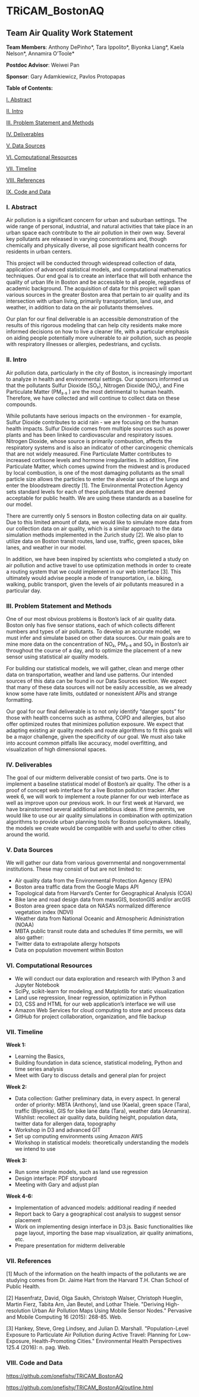 # TRiCAM_BostonAQ

## Team Air Quality Work Statement

**Team Members**: Anthony DePinho\*, Tara Ippolito\*, Biyonka Liang\*, Kaela Nelson\*, Annamira O’Toole\*

**Postdoc Advisor**: Weiwei Pan

**Sponsor**: Gary Adamkiewicz, Pavlos Protopapas

**Table of Contents:**

[I. Abstract](#Abstract)

[II. Intro](#Intro)

[III. Problem Statement and Methods](#Problem)

[IV. Deliverables](#Deliverables)

[V. Data Sources](#Data)

[VI. Computational Resources](#Computational)

[VII. Timeline](#Timeline)

[VIII. References](#References)

[IX. Code and Data](#Code)

<a name="Abstract"></a>
### I. Abstract
Air pollution is a significant concern for urban and suburban settings. The wide range of personal, industrial, and natural activities that take place in an urban space each contribute to the air pollution in their own way. Several key pollutants are released in varying concentrations and, though chemically and physically diverse, all pose significant health concerns for residents in urban centers. 

This project will be conducted through widespread collection of data, application of advanced statistical models, and computational mathematics techniques. Our end goal is to create an interface that will both enhance the quality of urban life in Boston and be accessible to all people, regardless of academic background.  The acquisition of data for this project will span various sources in the greater Boston area that pertain to air quality and its intersection with urban living, primarily transportation, land use, and weather, in addition to data on the air pollutants themselves. 

Our plan for our final deliverable is an accessible demonstration of the results of this rigorous modeling that can help city residents make more informed decisions on how to live a cleaner life, with a particular emphasis on aiding people potentially more vulnerable to air pollution, such as people with respiratory illnesses or allergies, pedestrians, and cyclists.
 
<a name="Intro"></a>
### II. Intro
Air pollution data, particularly in the city of Boston, is increasingly important to analyze in health and environmental settings. Our sponsors informed us that the pollutants Sulfur Dioxide (SO₂), Nitrogen Dioxide (NO₂), and Fine Particulate Matter (PM₂.₅ ) are the most detrimental to human health. Therefore, we have collected and will continue to collect data on these compounds. 

While pollutants have serious impacts on the environmen - for example, Sulfur Dioxide contributes to acid rain - we are focusing on the human health impacts. Sulfur Dioxide comes from multiple sources such as power plants and has been linked to cardiovascular and respiratory issues. Nitrogen Dioxide, whose source is primarily combustion, affects the respiratory systems and is also an indicator of other carcinogenic chemicals that are not widely measured. Fine Particulate Matter contributes to increased cortisone levels and hormone irregularities. In addition, Fine Particulate Matter, which comes upwind from the midwest and is produced by local combustion, is one of the most damaging pollutants as the small particle size allows the particles to enter the alveolar sacs of the lungs and enter the bloodstream directly [1]. The Environmental Protection Agency sets standard levels for each of these pollutants that are deemed acceptable for public health. We are using these standards as a baseline for our model.

There are currently only 5 sensors in Boston collecting data on air quality. Due to this limited amount of data, we would like to simulate more data from our collection data on air quality, which is a similar approach to the data simulation methods implemented in the Zurich study [2]. We also plan to utilize data on Boston transit routes, land use, traffic, green spaces, bike lanes, and weather in our model. 

In addition, we have been inspired by scientists who completed a study on air pollution and active travel to use optimization methods in order to create a routing system that we could implement in our web interface [3]. This ultimately would advise people a mode of transportation, i.e. biking, walking, public transport, given the levels of air pollutants measured in a particular day. 

<a name="Problem"></a>
### III. Problem Statement and Methods
One of our most obvious problems is Boston’s lack of air quality data. Boston only has five sensor stations, each of which collects different numbers and types of air pollutants. To develop an accurate model, we must infer and simulate based on other data sources. Our main goals are to mine more data on the concentration of NO₂, PM₂.₅ and SO₂ in Boston’s air throughout the course of a day, and to optimize the placement of a new sensor using statistical air quality models. 

For building our statistical models, we will gather, clean and merge other data on transportation, weather and land use patterns. Our intended sources of this data can be found in our Data Sources section. We expect that many of these data sources will not be easily accessible, as we already know some have rate limits, outdated or nonexistent APIs and strange formatting. 

Our goal for our final deliverable is to not only identify “danger spots” for those with health concerns such as asthma, COPD and allergies, but also offer optimized routes that minimizes pollution exposure. We expect that adapting existing air quality models and route algorithms to fit this goals will be a major challenge, given the specificity of our goal. We must also take into account common pitfalls like accuracy, model overfitting, and visualization of high dimensional spaces. 

<a name="Deliverables"></a>
### IV. Deliverables
The goal of our midterm deliverable consist of two parts. One is to implement a baseline statistical model of Boston’s air quality. The other is a proof of concept web interface for a live Boston pollution tracker. After week 6, we will work to implement a route planner for our web interface as well as improve upon our previous work. In our first week at Harvard, we have brainstormed several additional ambitious ideas. If time permits, we would like to use our air quality simulations in combination with optimization algorithms to provide urban planning tools for Boston policymakers. Ideally, the models we create would be compatible with and useful to other cities around the world.  

<a name="Data"></a>
### V. Data Sources
We will gather our data from various governmental and nongovernmental institutions. These may consist of but are not limited to:


- Air quality data from the Environmental Protection Agency (EPA)
- Boston area traffic data from the Google Maps API
- Topological data from Harvard’s Center for Geographical Analysis (CGA)
- Bike lane and road design data from massGIS, bostonGIS and/or arcGIS
- Boston area green space data on NASA’s normalized difference vegetation index (NDVI)
- Weather data from National Oceanic and Atmospheric Administration (NOAA) 
- MBTA public transit route data and schedules
If time permits, we will also gather:
- Twitter data to extrapolate allergy hotspots
- Data on population movement within Boston


<a name="Computational"></a>
### VI. Computational Resources

- We will conduct our data exploration and research with IPython 3 and Jupyter Notebook
- SciPy, scikit-learn for modeling, and Matplotlib for static visualization
- Land use regression, linear regression, optimization in Python
- D3, CSS and HTML for our web application’s interface we will use
- Amazon Web Services for cloud computing to store and process data
- GitHub for project collaboration, organization, and file backup

<a name="Timeline"></a>
### VII. Timeline
 
**Week 1:** 
- Learning the Basics,
- Building foundation in data science, statistical modeling, Python and time series analysis
- Meet with Gary to discuss details and general plan for project

 
**Week 2:** 
- Data collection: Gather preliminary data, in every aspect. In general order of priority: MBTA (Anthony), land use (Kaela), green space (Tara), traffic (Biyonka), GIS for bike lane data (Tara), weather data (Annamira). Wishlist: recollect air quality data, building height, population data, twitter data for allergen data, topography
- Workshop in D3 and advanced GIT
- Set up computing environments using Amazon AWS
- Workshop in statistical models: theoretically understanding the models we intend to use


 
**Week 3:** 
- Run some simple models, such as land use regression
- Design interface: PDF storyboard
- Meeting with Gary and adjust plan
 
**Week 4-6:** 
- Implementation of advanced models: additional reading if needed
- Report back to Gary a geographical cost analysis to suggest sensor placement
- Work on implementing design interface in D3.js. Basic functionalities like page layout, importing the base map visualization, air quality animations, etc.
- Prepare presentation for midterm deliverable
 
<a name="References"></a>
### VII. References
[1] Much of the information on the health impacts of the pollutants we are studying comes from Dr. Jaime Hart from the Harvard T.H. Chan School of Public Health.

[2] Hasenfratz, David, Olga Saukh, Christoph Walser, Christoph Hueglin, Martin Fierz, Tabita Arn, Jan Beutel, and Lothar Thiele. "Deriving High-resolution Urban Air Pollution Maps Using Mobile Sensor Nodes." Pervasive and Mobile Computing 16 (2015): 268-85. Web.

[3] Hankey, Steve, Greg Lindsey, and Julian D. Marshall. "Population-Level Exposure to Particulate Air Pollution during Active Travel: Planning for Low-Exposure, Health-Promoting Cities." Environmental Health Perspectives 125.4 (2016): n. pag. Web.
 
<a name="Code"></a>
### VIII. Code and Data
https://github.com/onefishy/TRiCAM_BostonAQ

https://github.com/onefishy/TRiCAM_BostonAQ/outline.html
